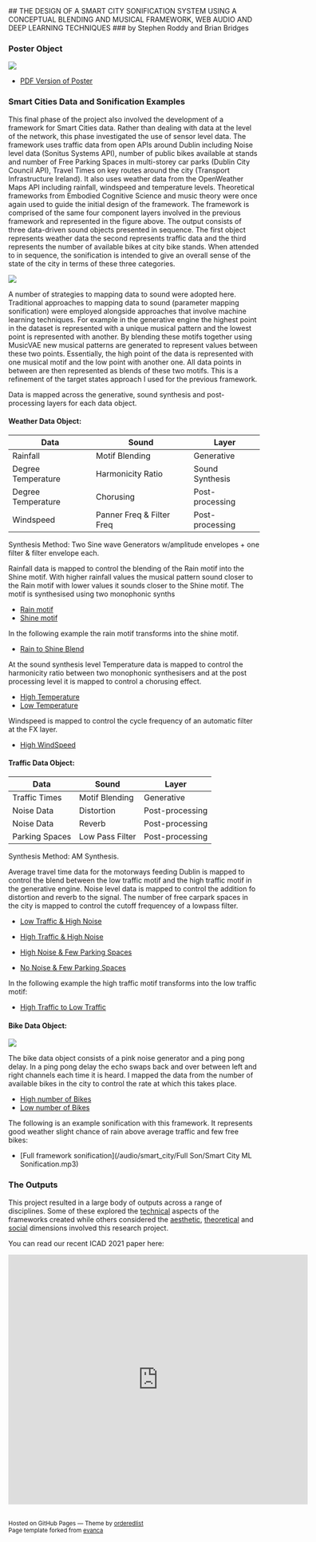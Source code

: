 <base target="_blank">
## THE DESIGN OF A SMART CITY SONIFICATION SYSTEM USING A CONCEPTUAL BLENDING AND MUSICAL FRAMEWORK, WEB AUDIO AND DEEP LEARNING TECHNIQUES
### by Stephen Roddy and Brian Bridges


### Poster Object
<a href="images/Poster 1080p.png">
<img src="images/Poster 1080p.png?raw=true"/><br/>
</a>

* [PDF Version of Poster](papers/poster_icad.pdf)

### Smart Cities Data and Sonification Examples

This final phase of the project also involved the development of a framework for Smart Cities data. Rather than dealing with data at the level of the network, this phase investigated the use of sensor level data. The framework uses traffic data from open APIs around Dublin including Noise level data (Sonitus Systems API), number of public bikes available at stands and number of Free Parking Spaces in multi-storey car parks (Dublin City Council API), Travel Times on key routes around the city (Transport Infrastructure Ireland).
It also uses weather data from the OpenWeather Maps API including rainfall, windspeed and temperature levels. Theoretical frameworks from Embodied Cognitive Science and music theory were once again used to guide the initial design of the framework. The framework is comprised of the same four component layers involved in the previous framework and represented in the figure above. The output consists of three data-driven sound objects presented in sequence. The first object represents weather data the second represents traffic data and the third represents the number of available bikes at city bike stands. When attended to in sequence, the sonification is intended to give an overall sense of the state of the city in terms of these three categories.

<img src="images/Model_3_Smart_City.png?raw=true"/><br/>

A number of strategies to mapping data to sound were adopted here.
Traditional approaches to mapping data to sound (parameter mapping sonification) were employed alongside approaches that involve machine learning techniques. For example in the generative engine the highest point in the dataset is represented with a unique musical pattern and the lowest point is represented with another. By blending these motifs together using MusicVAE new musical patterns are generated to represent values between these two points. Essentially, the high point of the data is represented with one musical motif and the low point with another one. All data points in between are then represented as blends of these two motifs. This is a refinement of the target states approach I used for the previous framework.


Data is mapped across the generative, sound synthesis and post-processing layers for each data object.

#### Weather Data Object:

Data | Sound | Layer
---- | ----- | -----
Rainfall | Motif Blending | Generative
Degree Temperature | Harmonicity Ratio | Sound Synthesis
Degree Temperature | Chorusing | Post-processing
Windspeed | Panner Freq & Filter Freq | Post-processing

Synthesis Method: Two Sine wave Generators w/amplitude envelopes + one filter & filter envelope each.

Rainfall data is mapped to control the blending of the Rain motif into the Shine motif. With higher rainfall values the musical pattern sound closer to the Rain motif with lower values it sounds closer to the Shine motif. The motif is synthesised using two monophonic synths

- [Rain motif](/audio/smart_city/MotifLevel/rainMotif.mp3)
- [Shine motif](/audio/smart_city/MotifLevel/shineMotif.mp3)

In the following example the rain motif transforms into the shine motif.

- [Rain to Shine Blend](/audio/smart_city/MotifLevel/RainShineMotif.m4a)

At the sound synthesis level Temperature data is mapped to control the harmonicity ratio between two monophonic synthesisers and at the post processing level it is mapped to control a chorusing effect.

- [High Temperature](/audio/smart_city/Temperature/tempHi.m4a)
- [Low Temperature](/audio/smart_city/Temperature/tempLo.m4a)

Windspeed is mapped to control the cycle frequency of an automatic filter at the FX layer.

- [High WindSpeed](/audio/smart_city/Windspeed/HiWInd.m4a)

#### Traffic Data Object:

Data | Sound | Layer
---- | ----- | -----
Traffic Times | Motif Blending | Generative
Noise Data | Distortion | Post-processing
Noise Data | Reverb | Post-processing
Parking Spaces | Low Pass Filter | Post-processing

Synthesis Method: AM Synthesis.

Average travel time data for the motorways feeding Dublin is mapped to control the blend between the low traffic motif and the high traffic motif in the generative engine.
Noise level data is mapped to control the addition fo distortion and reverb to the signal. The number of free carpark spaces in the city is mapped to control the cutoff frequencey of a lowpass filter.

- [Low Traffic & High Noise](/audio/smart_city/Traffic/NoiseTrafLo.mp3)
- [High Traffic & High Noise](/audio/smart_city/Traffic/NoiseHi.mp3)

- [High Noise & Few Parking Spaces](/audio/smart_city/Traffic/FewSpacesMuchNoise.m4a)
- [No Noise & Few Parking Spaces](/audio/smart_city/Traffic/fewSpacesNoNoise.m4a)

In the following example the high traffic motif transforms into the low traffic motif:

- [High Traffic to Low Traffic](/audio/smart_city/Traffic/fullTraffic20.m4a)


#### Bike Data Object:
<img src="images/BikeMap.png?raw=true"/><br/>

The bike data object consists of a pink noise generator and a ping pong delay. In a ping pong delay the echo swaps back and over between left and right channels each time it is heard. I mapped the data from the number of available bikes in the city to control the rate at which this takes place.

- [High number of Bikes](/audio/smart_city/Bikes/bikesHi.mp3)
- [Low number of Bikes](/audio/smart_city/Bikes/bikesLow.mp3)


The following is an example sonification with this framework. It represents good weather slight chance of rain above average traffic and few free bikes:

- [Full framework sonification](/audio/smart_city/Full Son/Smart City ML Sonification.mp3)

### The Outputs
This project resulted in a large body of outputs across a range of disciplines. Some of these explored the [technical](/papers/Roddy.pdf) aspects of the frameworks created while others considered the [aesthetic](http://www.ucd.ie/mustwork2016/t4media/MusTWork_2016_Proceedings.pdf), [theoretical](https://link.springer.com/chapter/10.1007/978-3-319-73374-6_12) and [social](https://impakter.com/technology-trends-transforming-the-world/) dimensions involved this research project.

You can read our recent ICAD 2021 paper here:

<iframe frameborder="0" src="https://drive.google.com/file/d/1uL_GeuWMenjJnn2SgdbKfVwvD0_n5Hgm/preview" style="height: 500px; width: 600px;"></iframe>
<br />
<br />
<p><small>Hosted on GitHub Pages &mdash; Theme by <a href="https://github.com/orderedlist">orderedlist</a><br />
Page template forked from <a href="https://github.com/evanca/quick-portfolio">evanca</a></small></p>

